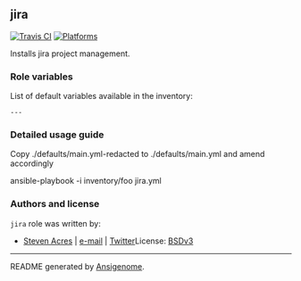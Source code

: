 ## jira

[![Travis CI](http://img.shields.io/travis/sacres/ansible/roles/jira.svg?style=flat)](http://travis-ci.org/sacres/ansible/roles/jira)  [![Platforms](http://img.shields.io/badge/platforms-el-lightgrey.svg?style=flat)](#)

Installs jira project management.



### Role variables

List of default variables available in the inventory:

    ---


### Detailed usage guide

Copy ./defaults/main.yml-redacted to ./defaults/main.yml and amend accordingly

ansible-playbook -i inventory/foo jira.yml


### Authors and license

`jira` role was written by:
- [Steven Acres](https://github.com/sacres/ansible) | [e-mail](mailto:steven@swatteksystems.com) | [Twitter](https://twitter.com/swamobil)License: [BSDv3](https://tldrlegal.com/license/bsd-3-clause-license-(revised))

***

README generated by [Ansigenome](https://github.com/nickjj/ansigenome/).
